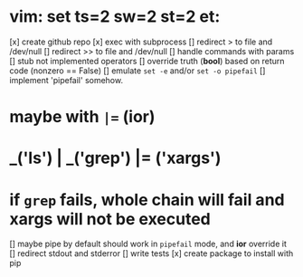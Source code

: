 # vim: set ts=2 sw=2 st=2 et:

[x] create github repo
[x] exec with subprocess
[] redirect > to file and /dev/null
[] redirect >> to file and /dev/null
[] handle commands with params
[] stub not implemented operators
[] override truth (__bool__) based on return code (nonzero == False)
[] emulate `set -e` and/or `set -o pipefail`
[] implement 'pipefail' somehow.
#       maybe with `|=` (__ior__)
#       _('ls') | _('grep') |= ('xargs')
#       if `grep` fails, whole chain will fail and xargs will not be executed
[] maybe pipe by default should work in `pipefail` mode, and __ior__ override it
[] redirect stdout and stderror
[] write tests
[x] create package to install with pip

